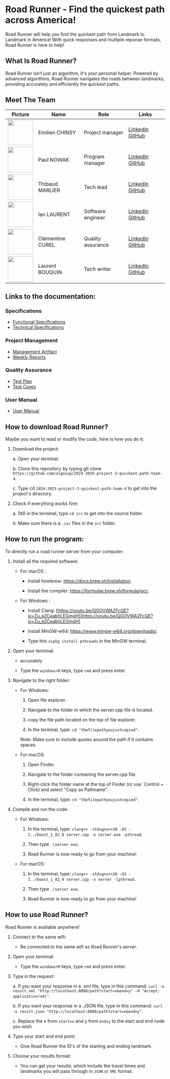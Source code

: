 # Road Runner - Find the quickest path across America! 

Road Runner will help you find the quickest path from Landmark to Landmark in America! With quick responses and multiple reponse formats, Road Runner is here to help!

## What Is Road Runner?

Road Runner isn’t just an algorithm, it's your personal helper. Powered by advanced algorithms, Road Runner navigates the roads between landmarks, providing accurately and efficiently the quickest paths.

## Meet The Team

<div align="center">

| Picture | Name       | Role               | Links                                                             |
| ----- | --------------- | ------------------------ | ----------------------------------------------------------------- |
| <img src="https://avatars.githubusercontent.com/u/182214919?v=4" width=80> | Emilien CHINSY | Project manager | [LinkedIn](https://www.linkedin.com/in/emilien-chinsy-5a794632b/) [GitHub](https://github.com/EmilienChinsy) |
| <img src="https://avatars.githubusercontent.com/u/91249965?v=4" width=80> | Paul NOWAK | Program manager | [LinkedIn](https://www.linkedin.com/in/paul-nowak-0757a61a7/) [GitHub](https://github.com/PaulNowak36)  |
| <img src="https://avatars.githubusercontent.com/u/146005163?v=4" width=80> | Thibaud MARLIER | Tech lead| [LinkedIn](https://www.linkedin.com/in/thibaudmarlier/) [GitHub](https://github.com/Biohazardyee) |
| <img src="https://avatars.githubusercontent.com/u/146005340?v=4" width=80> | Ian LAURENT | Software engineer | [LinkedIn](https://www.linkedin.com/in/ian-h-laurent/) [GitHub](https://github.com/Ianlaur) |
| <img src="https://avatars.githubusercontent.com/u/78617457?v=4" width=80> | Clémentine CUREL | Quality assurance | [LinkedIn](https://www.linkedin.com/in/clementinecurel/) [GitHub](https://github.com/Clementine951) |
| <img src="https://avatars.githubusercontent.com/u/71769489?v=4" width=80> | Laurent BOUQUIN | Tech writer | [LinkedIn](https://www.linkedin.com/in/laurentb22/) [GitHub](https://github.com/laurentbouquin) |

</div>

## Links to the documentation:

### Specifications

- [Functional Specifications](https://github.com/algosup/2024-2025-project-3-quickest-path-team-4/blob/main/functionalSpecifications/functionalSpecifications.md)
- [Technical Specifications](https://github.com/algosup/2024-2025-project-3-quickest-path-team-4/blob/main/technicalSpecification/technicalSpecifications.md)

### Project Management

- [Management Artifact](https://github.com/algosup/2024-2025-project-3-quickest-path-team-4/blob/main/management/managementArtifacts.md)
- [Weekly Reports](https://github.com/algosup/2024-2025-project-3-quickest-path-team-4/blob/main/management/weeklyReports/globalReport.md)

### Quality Assurance

- [Test Plan](https://github.com/algosup/2024-2025-project-3-quickest-path-team-4/blob/main/qualityAssurance/documents/testPlan.md)
- [Test Cases](https://github.com/algosup/2024-2025-project-3-quickest-path-team-4/blob/main/qualityAssurance/documents/testCases.md)

### User Manual

- [User Manual](https://github.com/algosup/2024-2025-project-3-quickest-path-team-4/blob/main/userManual/Road_Runner_User_Manual_Team_4.pdf)

## How to download Road Runner?

Maybe you want to read or modify the code, here is how you do it:

1. Download the project:

    a. Open your terminal.

    b. Clone this repository by typing git clone `https://github.com/algosup/2024-2025-project-3-quickest-path-team-4`.

    c. Type cd `2024-2025-project-3-quickest-path-team-4` to get into the project's directory.

2. Check if everything works fine:

    a. Still in the terminal, type `cd src` to get into the source folder.

    b. Make sure there is a `.csv` files in the `src` folder.

## How to run the program:

To directly run a road runner server from your computer:

1. Install all the required software:

    - For macOS : 

        - Install hombrew: https://docs.brew.sh/Installation.

        - Install the compiler: https://formulae.brew.sh/formula/gcc.

    - For Windows : 

        - Install Clang: [https://youtu.be/QGOVWA2FcQE?si=Zu_eZCeabhLEGmgH](https://youtu.be/QGOVWA2FcQE?si=Zu_eZCeabhLEGmgH)

        - Install MinGW-w64: https://www.mingw-w64.org/downloads/.

        - Type this `vcpkg install pthreads` in the MinGW terminal.

2. Open your terminal:

    - accurately

    - Type the `windows+R` keys, type `cmd` and press enter.

3. Navigate to the right folder:

    - For Windows:

        1. Open file explorer.

        2. Navigate to the folder in which the server.cpp file is located.

        3. copy the file path located on the top of file explorer.

        4. In the terminal, type: `cd "thefilepathyoujustcopied"`.

        Note: Make sure to include quotes around the path if it contains spaces.

    - For macOS:

        1. Open Finder.

        2. Navigate to the folder containing the server.cpp file.

        3. Right-click the folder name at the top of Finder (or use `Control + Click) and select "Copy as Pathname".

        4. In the terminal, type: `cd "thefilepathyoujustcopied"`.

4. Compile and run the code:

    - For Windows:

        1. In the terminal, type: `clang++ -std=gnu++20 -O3 -I../boost_1_82_0 server.cpp -o server.exe -pthread`.

        2. Then type `.\server.exe`.

        3. Road Runner is now ready to go from your machine!

    - For macOS:

        1. In the terminal, type: `clang++ -std=gnu++20 -O3 -I../boost_1_82_0 server.cpp -o server -lpthread`.

        2. Then type `./server.exe`.

        3. Road Runner is now ready to go from your machine!

## How to use Road Runner?

Road Runner is available anywhere!

1. Connect to the same wifi: 

    - Be connected to the same wifi as Road Runner's server.

2. Open your terminal: 

    - Type the `windows+R` keys, type `cmd` and press enter.

3. Type in the request:

    a. If you want your response in a .xml file, type in this command: `curl -o result.xml "http://localhost:8080/path?start=x&end=y" -H "Accept: application/xml"`.
  
    b. If you want your response in a .JSON file, type in this command: `curl -o result.json "http://localhost:8080/path?start=x&end=y"`.

    c. Replace the x from `start=x` and y from `end=y` to the start and end node you wish.

4. Type your start and end point:

    - Give Road Runner the ID's of the starting and ending landmark.

5. Choose your results format:

    - You can get your results, which include the travel times and landmarks you will pass through in `JSON` or `XML` format.

